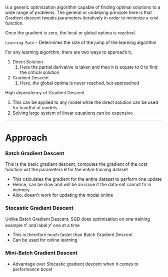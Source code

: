 Is a generic optimization algorithm capable of finding optimal solutions to a wide range of problems. The general or undelying principle here is that Gradient descent tweaks parameters iteratively in order to minimize a cost function.

Once the gradient is zero, the local or global optima is reached.

`Learning Rate` - Determines the size of the jump of the learning algorithm

For any learning algorithm, there are two ways to approach it,
1. Direct Solution
	1. Here the partial derivative is taken and then it is equate to 0 to find the critical solution
2. Gradient Descent
	1. Here, the global optima is never reached, but approached

High dependency of Gradient Descent
1. This can be applied to any model while the direct solution can be used for handful of models
2. Solving large system of linear equations can be expensive

---
# Approach

### Batch Gradient Descent

This is the basic gradient descent, computes the gradient of the cost function wrt the parameters $\theta$ for the entire training dataset
- This calculates the gradient for the entire dataset to perform one update
- Hence, can be slow and will be an issue if the data-set cannot fir in memory
- Also, doesn't work for updating the model online


### Stocastic Gradient Descent

Unlike Batch Gradient Descent, SGD does optimisation on one training example $x^i$ and label $y^i$ one at a time
- This is therefore much faster than Batch Gradient Descent
- Can be used for online learning

### Mini-Batch Gradient Descent
- Advantage over Stocastic gradient descent when it comes to performance boost
